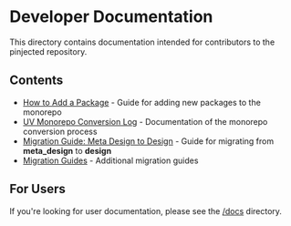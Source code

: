# Developer Documentation

This directory contains documentation intended for contributors to the pinjected repository.

## Contents

- [How to Add a Package](how-to-add-package.md) - Guide for adding new packages to the monorepo
- [UV Monorepo Conversion Log](uv-monorepo-conversion-log.md) - Documentation of the monorepo conversion process
- [Migration Guide: Meta Design to Design](migration_guide_meta_design_to_design.md) - Guide for migrating from __meta_design__ to __design__
- [Migration Guides](migration/) - Additional migration guides

## For Users

If you're looking for user documentation, please see the [/docs](../docs) directory.
